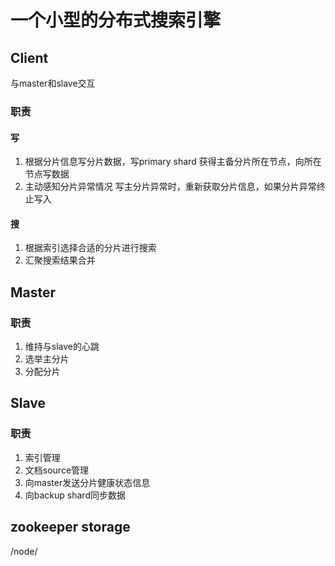 # 一个小型的分布式搜索引擎
## Client
与master和slave交互
### 职责
#### 写
1. 根据分片信息写分片数据，写primary shard
获得主备分片所在节点，向所在节点写数据
2. 主动感知分片异常情况
写主分片异常时，重新获取分片信息，如果分片异常终止写入
#### 搜
1. 根据索引选择合适的分片进行搜索
2. 汇聚搜索结果合并
## Master
### 职责
1. 维持与slave的心跳
2. 选举主分片
3. 分配分片
## Slave
### 职责
1. 索引管理
2. 文档source管理
3. 向master发送分片健康状态信息
4. 向backup shard同步数据
## zookeeper storage
/node/
